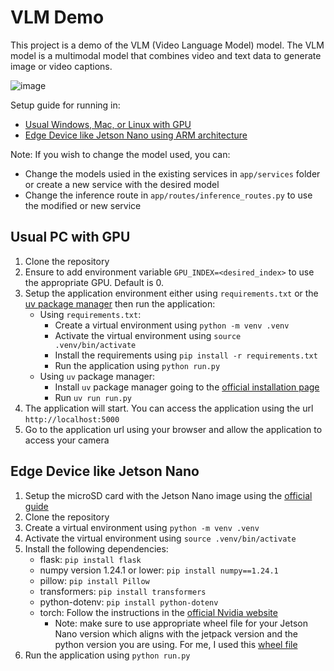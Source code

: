 # VLM Demo
This project is a demo of the VLM (Video Language Model) model. The VLM model is a multimodal model that combines video and text data to generate image or video captions.

![image](https://github.com/user-attachments/assets/41bf9378-07b6-44d1-b6f3-233e19ff5b5f)

Setup guide for running in:
- [Usual Windows, Mac, or Linux with GPU](#usual-pc-with-gpu)
- [Edge Device like Jetson Nano using ARM architecture](#edge-device-like-jetson-nano)

Note: If you wish to change the model used, you can:
- Change the models usied in the existing services in `app/services` folder or create a new service with the desired model
- Change the inference route in `app/routes/inference_routes.py` to use the modified or new service

## Usual PC with GPU
1. Clone the repository
2. Ensure to add environment variable `GPU_INDEX=<desired_index>` to use the appropriate GPU. Default is 0.
3. Setup the application environment either using `requirements.txt` or the [uv package manager](https://docs.astral.sh/uv/) then run the application:
    - Using `requirements.txt`:
        - Create a virtual environment using `python -m venv .venv`
        - Activate the virtual environment using `source .venv/bin/activate`
        - Install the requirements using `pip install -r requirements.txt`
        - Run the application using `python run.py`
    - Using `uv` package manager:
        - Install `uv` package manager going to the [official installation page](https://docs.astral.sh/uv/getting-started/installation/)
        - Run `uv run run.py`
4. The application will start. You can access the application using the url `http://localhost:5000`
5. Go to the application url using your browser and allow the application to access your camera

## Edge Device like Jetson Nano
1. Setup the microSD card with the Jetson Nano image using the [official guide](https://developer.nvidia.com/embedded/learn/get-started-jetson-orin-nano-devkit)
2. Clone the repository
3. Create a virtual environment using `python -m venv .venv`
4. Activate the virtual environment using `source .venv/bin/activate`
5. Install the following dependencies:
    - flask: `pip install flask`
    - numpy version 1.24.1 or lower: `pip install numpy==1.24.1`
    - pillow: `pip install Pillow`
    - transformers: `pip install transformers`
    - python-dotenv: `pip install python-dotenv`
    - torch: Follow the instructions in the [official Nvidia website](https://docs.nvidia.com/deeplearning/frameworks/install-pytorch-jetson-platform/index.html#overview__section_orin)
        - Note: make sure to use appropriate wheel file for your Jetson Nano version which aligns with the jetpack version and the python version you are using. For me, I used this [wheel file](https://developer.download.nvidia.com/compute/redist/jp/v61/pytorch/torch-2.5.0a0+872d972e41.nv24.08.17622132-cp310-cp310-linux_aarch64.whl)
6. Run the application using `python run.py`
